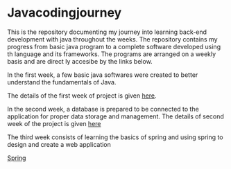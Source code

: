 # Javacodingjourney
This is the repository documenting my journey into learning back-end development with java throughout the weeks. The repository contains my progress from basic java program to a complete software developed using th language and its frameworks. The programs are arranged on a weekly basis and are direct ly accesibe by the links below.

In the first week, a few basic java softwares were created to better understand the fundamentals of Java. 

The details of the first week of project is given [here](https://github.com/Swechhah/Javacodingjourney/tree/Week1#readme).

In the second week, a database is prepared to be connected to the application for proper data storage and management.
The details of second week of the project is given [here](https://github.com/Swechhah/Javacodingjourney/tree/Week2)

The third week consists of learning the basics of spring and using spring to design and create a web application

[Spring](https://github.com/Swechhah/Javacodingjourney/tree/spring-basics)
